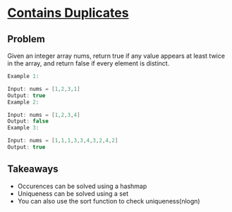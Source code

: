 # [Contains Duplicates](https://leetcode.com/problems/contains-duplicate/)

## Problem
Given an integer array nums, return true if any value appears at least twice in the array, and return false if every element is distinct.

 
```java
Example 1:

Input: nums = [1,2,3,1]
Output: true
Example 2:

Input: nums = [1,2,3,4]
Output: false
Example 3:

Input: nums = [1,1,1,3,3,4,3,2,4,2]
Output: true
```

## Takeaways
- Occurences can be solved using a hashmap
- Uniqueness can be solved using a set
- You can also use the sort function to check uniqueness(nlogn)
